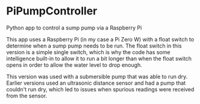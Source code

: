 # PiPumpController
Python app to control a sump pump via a Raspberry Pi

This app uses a Raspberry Pi (in my case a Pi Zero W) with a float switch to determine when a sump pump needs to be run. The float switch in this version is a simple single switch, which is why the code has some intelligence built-in to allow it to run a bit longer than when the float switch opens in order to allow the water level to drop enough.

This version was used with a submersible pump that was able to run dry. Earlier versions used an ultrasonic distance sensor and had a pump that couldn't run dry, which led to issues when spurious readings were received from the sensor.
